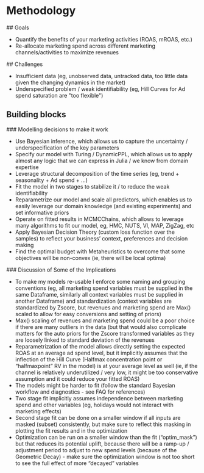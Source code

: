 # Methodology

## Goals
- Quantify the benefits of your marketing activities (ROAS, mROAS, etc.)
- Re-allocate marketing spend across different marketing channels/activities to maximize revenues

## Challenges
- Insufficient data (eg, unobserved data, untracked data, too little data given the changing dynamics in the market)
- Underspecified problem / weak identifiability (eg, Hill Curves for Ad spend saturation are "too flexible")

## Building blocks		
### Modelling decisions to make it work
- Use Bayesian inference, which allows us to capture the uncertainty / underspecification of the key parameters
- Specify our model with Turing / DynamicPPL, which allows us to apply almost any logic that we can express in Julia / we know from domain expertise
- Leverage structural decomposition of the time series (eg, trend + seasonality + Ad spend + ...)
- Fit the model in two stages to stabilize it / to reduce the weak identifiability
- Reparametrize our model and scale all predictors, which enables us to easily leverage our domain knowledge (and existing experiments) and set informative priors
- Operate on fitted results in MCMCChains, which allows to leverage many algorithms to fit our model, eg, HMC, NUTS, VI, MAP, ZigZag, etc
- Apply Bayesian Decision Theory (custom loss function over the samples) to reflect your business’ context, preferences and decision making
- Find the optimal budget with Metaheuristics to overcome that some objectives will be non-convex (ie, there will be local optima)

### Discussion of Some of the Implications 
- To make my models re-usable I enforce some naming and grouping conventions (eg, all marketing spend variables must be supplied in the same Dataframe, similarly all context variables must be supplied in another Dataframe) and standardization (context variables are standardized by Zscore, but revenues and marketing spend are Max() scaled to allow for easy conversions and setting of priors)
- Max() scaling of revenues and marketing spend could be a poor choice if there are many outliers in the data (but that would also complicate matters for the auto priors for the Zscore transformed variables as they are loosely linked to standard deviation of the revenues
- Reparametrization of the model allows directly setting the expected ROAS at an average ad spend level, but it implicitly assumes that the inflection of the Hill Curve (Halfmax concentration point or “halfmaxpoint” RV in the model) is at your average level as well (ie, if the channel is relatively underutilized / very low, it might be too conservative assumption and it could reduce your fitted ROAS)
- The models might be harder to fit (follow the standard Bayesian workflow and diagnostics - see FAQ for references)
- Two stage fit implicitly assumes independence between marketing spend and other variables (eg, holidays would not interact with marketing effects)
- Second stage fit can be done on a smaller window if all inputs are masked (subset) consistently, but make sure to reflect this masking in plotting the fit results and in the optimization
- Optimization can be run on a smaller window than the fit (“optim_mask”) but that reduces its potential uplift, because there will be a ramp-up / adjustment period to adjust to new spend levels (because of the Geometric Decay) - make sure the optimization window is not too short to see the full effect of more “decayed” variables